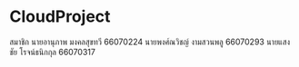 # CloudProject

สมาชิก
นายอานุภาพ มงคลสุขทวี 66070224
นายพงศ์ณวิชญ์ งามสวนพลู 66070293
นายแสงชัย โรจน์ธนิกกุล	66070317
